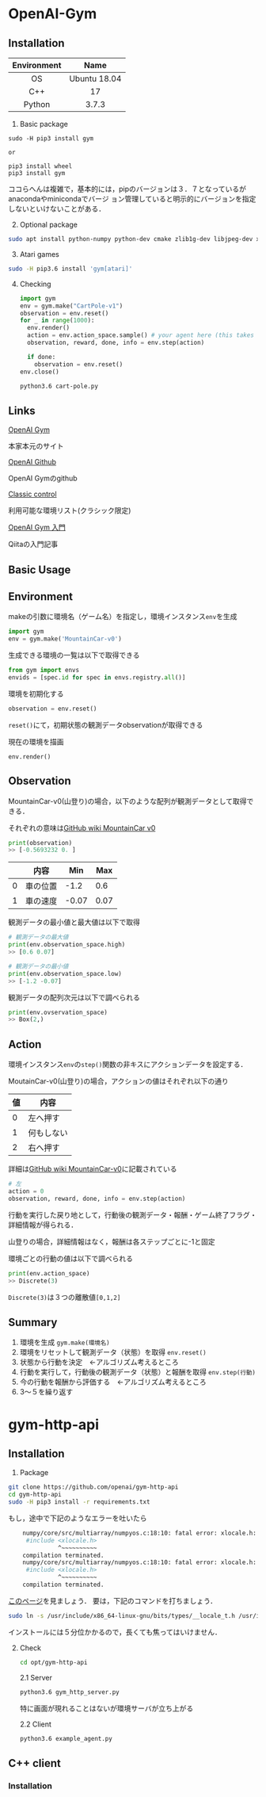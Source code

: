 # OpenAI-Gym

## Installation

|Environment|Name|
|:---------:|:--:|
|OS         |Ubuntu 18.04|
|C++        |17|
|Python     |3.7.3|

1. Basic package

```
sudo -H pip3 install gym

or 

pip3 install wheel
pip3 install gym
```

​	ココらへんは複雑で，基本的には，pipのバージョンは３．７となっているがanacondaやminicondaでバージ	ョン管理していると明示的にバージョンを指定しないといけないことがある．

2. Optional package

```sh
sudo apt install python-numpy python-dev cmake zlib1g-dev libjpeg-dev xvfb xorg-dev python-opengl libboost-all-dev libsdl2-dev swig
```

3. Atari games

```sh
sudo -H pip3.6 install 'gym[atari]'
```

4. Checking

   ```python
   import gym
   env = gym.make("CartPole-v1")
   observation = env.reset()
   for _ in range(1000):
     env.render()
     action = env.action_space.sample() # your agent here (this takes random actions)
     observation, reward, done, info = env.step(action)
   
     if done:
       observation = env.reset()
   env.close()
   ```

     ```sh
   python3.6 cart-pole.py
     ```

   

## Links

[OpenAI Gym]([https://gym.openai.com](https://gym.openai.com/))

本家本元のサイト

[OpenAI Github](https://github.com/openai/gym)

OpenAI Gymのgithub

[Classic control](https://gym.openai.com/envs/#classic_control)

利用可能な環境リスト(クラシック限定)

[OpenAI Gym 入門](https://qiita.com/ishizakiiii/items/75bc2176a1e0b65bdd16)

Qiitaの入門記事



## Basic Usage

## Environment

makeの引数に環境名（ゲーム名）を指定し，環境インスタンス`env`を生成

```python
import gym
env = gym.make('MountainCar-v0')
```

生成できる環境の一覧は以下で取得できる

```python
from gym import envs
envids = [spec.id for spec in envs.registry.all()]
```

環境を初期化する

```python
observation = env.reset()
```

`reset()`にて，初期状態の観測データobservationが取得できる

現在の環境を描画

```
env.render()
```

## Observation

MountainCar-v0(山登り)の場合，以下のような配列が観測データとして取得できる．

それぞれの意味は[GitHub wiki MountainCar v0](https://github.com/openai/gym/wiki/MountainCar-v0#observation)

```python
print(observation)
>> [-0.5693232 0. ]
```

|      | 内容     | Min   | Max  |
| ---- | -------- | ----- | ---- |
| 0    | 車の位置 | -1.2  | 0.6  |
| 1    | 車の速度 | -0.07 | 0.07 |

観測データの最小値と最大値は以下で取得

```python
# 観測データの最大値
print(env.observation_space.high)
>> [0.6 0.07]

# 観測データの最小値
print(env.observation_space.low)
>> [-1.2 -0.07]
```

観測データの配列次元は以下で調べられる

```python
print(env.ovservation_space)
>> Box(2,)
```



## Action

環境インスタンス`env`の`step()`関数の非キスにアクションデータを設定する．

MoutainCar-v0(山登り)の場合，アクションの値はそれぞれ以下の通り

| 値   | 内容       |
| ---- | ---------- |
| 0    | 左へ押す   |
| 1    | 何もしない |
| 2    | 右へ押す   |

詳細は[GitHub wiki MountainCar-v0](https://github.com/openai/gym/wiki/MountainCar-v0#actions)に記載されている

```python
# 左
action = 0
observation, reward, done, info = env.step(action)
```

行動を実行した戻り地として，行動後の観測データ・報酬・ゲーム終了フラグ・詳細情報が得られる．

山登りの場合，詳細情報はなく，報酬は各ステップごとに-1と固定



環境ごとの行動の値は以下で調べられる

```python
print(env.action_space)
>> Discrete(3)
```

`Discrete(3)`は３つの離散値`[0,1,2]`



## Summary

1. 環境を生成 `gym.make(環境名)`
2. 環境をリセットして観測データ（状態）を取得 `env.reset()`
3. 状態から行動を決定　←アルゴリズム考えるところ
4. 行動を実行して，行動後の観測データ（状態）と報酬を取得 `env.step(行動)`
5. 今の行動を報酬から評価する　←アルゴリズム考えるところ
6. 3〜５を繰り返す



# gym-http-api

## Installation

1. Package

```sh
git clone https://github.com/openai/gym-http-api
cd gym-http-api
sudo -H pip3 install -r requirements.txt 
```

もし，途中で下記のようなエラーを吐いたら

```sh
    numpy/core/src/multiarray/numpyos.c:18:10: fatal error: xlocale.h: No such file or directory
     #include <xlocale.h>
              ^~~~~~~~~~~
    compilation terminated.
    numpy/core/src/multiarray/numpyos.c:18:10: fatal error: xlocale.h: No such file or directory
     #include <xlocale.h>
              ^~~~~~~~~~~
    compilation terminated.

```

[このページ](https://stackoverflow.com/questions/51041109/numpy-1-11-doesnt-install-in-virtualenv-ubuntu-studio)を見ましょう．
要は，下記のコマンドを打ちましょう．

```sh
sudo ln -s /usr/include/x86_64-linux-gnu/bits/types/__locale_t.h /usr/include/xlocale.h
```

インストールには５分位かかるので，長くても焦ってはいけません．

2. Check

   ```sh
   cd opt/gym-http-api
   ```

   2.1 Server

   ```sh
   python3.6 gym_http_server.py
   ```

   特に画面が現れることはないが環境サーバが立ち上がる

   2.2 Client

   ```sh
   python3.6 example_agent.py
   ```



## C++ client

### Installation



